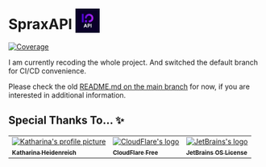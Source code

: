 # SpraxAPI <img src="./.idea/icon.svg" width="48" heigth="48" style="vertical-align: bottom">
[![Coverage](https://sonarcloud.io/api/project_badges/measure?project=SpraxDev_Api.Sprax2013.de&metric=coverage)](https://sonarcloud.io/summary/new_code?id=SpraxDev_Api.Sprax2013.de)

I am currently recoding the whole project. And switched the default branch for CI/CD convenience.

Please check the old [README.md on the main branch](https://github.com/SpraxDev/Api.Sprax2013.de/blob/main/README.md) for now, if you are interested in additional information.


## Special Thanks To... ✨
<table>
  <tr>
    <td>
      <a href="https://github.com/NudelErde" title="Supporting me with code and ideas">
        <img src="https://avatars.githubusercontent.com/u/37987062?v=4&size=100" width="100" height="100" alt="Katharina's profile picture"><!--
        --><br><!--
        --><sub><b>Katharina Heidenreich</b></sub>
      </a>
    </td>
    <td>
      <a href="https://www.cloudflare.com/" title="Offering a free CDN service and (DDoS-) protection">
        <img src="https://www.cloudflare.com/img/logo-cloudflare-dark.svg" style="height: 100px;width: auto" alt="CloudFlare's logo"><!--
        --><br><!--
        --><sub><b>CloudFlare Free</b></sub>
      </a>
    </td>
    <td>
      <a href="https://jb.gg/OpenSourceSupport" title="Provides great tools and IDEs">
        <img src="https://i.imgur.com/RISnfij.png" style="height: 100px;width: auto" alt="JetBrains's logo"><!--
        --><br><!--
        --><sub><b>JetBrains OS License</b></sub>
      </a>
    </td>
  </tr>
</table>

